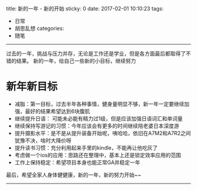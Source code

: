 title: 新的一年 - 新的开始
sticky: 0
date: 2017-02-01 10:10:23
tags:
- 日常
- 胡思乱想
categories:
- 随笔
---

过去的一年，挑战与压力并存，无论是工作还是学业，但是各方面最后都取得了不错的结果。
新的一年，给自己一些新的小目标，继续努力

<!--more-->

# 新年新目标

- 减脂：第一目标，过去半年各种事情，健身量明显不够，新一年一定要继续加强，最好的结果希望达到6块腹肌
- 继续提升日语： 可能未必能有精力过1级，但是应该加强日语词汇和单词量
- 继续保持写游记的习惯：今年应该会有更多的时间继续陪老婆日本深度游
- 提升摄影水平：是不是从提升装备开始呢，咦哈哈，依旧在A7M2和A7R2之间犹豫不决，啥时大降价呀
- 提升读书习惯：充分利用起来手里的kindle，不能再让他吃灰了
- 考虑做一个ios的应用：思路还在整理中，基本上还是锁定效率应用的范围
- 工作上保持稳定：希望项目本身也能正常GA并稳定一年

最后，希望全家人身体健健康，新的一年，新的努力开始~~



---
